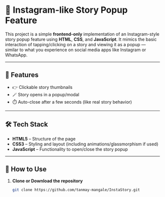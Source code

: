 # 📸 Instagram-like Story Popup Feature

This project is a simple **frontend-only** implementation of an Instagram-style story popup feature using **HTML**, **CSS**, and **JavaScript**. It mimics the basic interaction of tapping/clicking on a story and viewing it as a popup — similar to what you experience on social media apps like Instagram or WhatsApp.

---

## 🧩 Features

- 👉 Clickable story thumbnails
- 🪄 Story opens in a popup/modal
- ⏱️ Auto-close after a few seconds (like real story behavior)

---

## 🛠️ Tech Stack

- **HTML5** – Structure of the page
- **CSS3** – Styling and layout (including animations/glassmorphism if used)
- **JavaScript** – Functionality to open/close the story popup

---

## 🚀 How to Use

1. **Clone or Download the repository**  
   ```bash
   git clone https://github.com/tanmay-mangale/InstaStory.git

